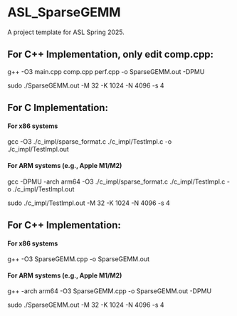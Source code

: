 # ASL_SparseGEMM

A project template for ASL Spring 2025.

## For C++ Implementation, only edit comp.cpp:

g++ -O3 main.cpp comp.cpp perf.cpp -o SparseGEMM.out -DPMU

sudo ./SparseGEMM.out -M 32 -K 1024 -N 4096 -s 4

## For C Implementation:

#### For x86 systems

gcc -O3 ./c_impl/sparse_format.c ./c_impl/TestImpl.c -o ./c_impl/TestImpl.out

#### For ARM systems (e.g., Apple M1/M2)

gcc -DPMU -arch arm64 -O3 ./c_impl/sparse_format.c ./c_impl/TestImpl.c -o ./c_impl/TestImpl.out

sudo ./c_impl/TestImpl.out -M 32 -K 1024 -N 4096 -s 4

## For C++ Implementation:

#### For x86 systems

g++ -O3 SparseGEMM.cpp -o SparseGEMM.out

#### For ARM systems (e.g., Apple M1/M2)

g++ -arch arm64 -O3 SparseGEMM.cpp -o SparseGEMM.out -DPMU

sudo ./SparseGEMM.out -M 32 -K 1024 -N 4096 -s 4

